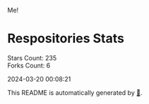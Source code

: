 Me!

# Respositories Stats
Stars Count: 235  
Forks Count: 6

2024-03-20 00:08:21  

This README is automatically generated by [🐰](https://github.com/rnitta/rnitta).
